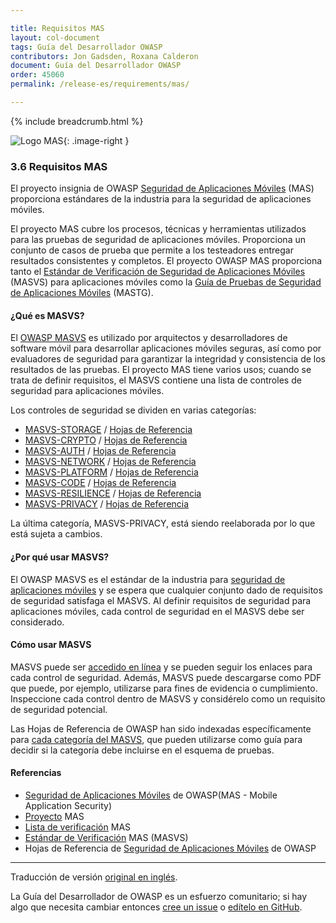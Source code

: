 ```yaml
---

title: Requisitos MAS
layout: col-document
tags: Guía del Desarrollador OWASP
contributors: Jon Gadsden, Roxana Calderon
document: Guía del Desarrollador OWASP
order: 45060
permalink: /release-es/requirements/mas/

---
```


{% include breadcrumb.html %}

<style type="text/css">
.image-right {
  height: 180px;
  display: block;
  margin-left: auto;
  margin-right: auto;
  float: right;
}
</style>

![Logo MAS](../../../assets/images/logos/mas.png "OWASP MAS"){: .image-right }

### 3.6 Requisitos MAS

El proyecto insignia de OWASP [Seguridad de Aplicaciones Móviles][masproject] (MAS) proporciona
estándares de la industria para la seguridad de aplicaciones móviles.

El proyecto MAS cubre los procesos, técnicas y herramientas utilizados para las pruebas de seguridad de aplicaciones móviles.
Proporciona un conjunto de casos de prueba que permite a los testeadores entregar resultados consistentes y completos.
El proyecto OWASP MAS proporciona tanto el [Estándar de Verificación de Seguridad de Aplicaciones Móviles][masvs] (MASVS)
para aplicaciones móviles como la [Guía de Pruebas de Seguridad de Aplicaciones Móviles][mastg] (MASTG).

#### ¿Qué es MASVS?

El [OWASP MASVS][mas] es utilizado por arquitectos y desarrolladores de software móvil para desarrollar aplicaciones móviles seguras,
así como por evaluadores de seguridad para garantizar la integridad y consistencia de los resultados de las pruebas.
El proyecto MAS tiene varios usos; cuando se trata de definir requisitos,
el MASVS contiene una lista de controles de seguridad para aplicaciones móviles.

Los controles de seguridad se dividen en varias categorías:

* [MASVS-STORAGE](https://mas.owasp.org/MASVS/05-MASVS-STORAGE/) / [Hojas de Referencia][masvs-storage]
* [MASVS-CRYPTO](https://mas.owasp.org/MASVS/06-MASVS-CRYPTO/) / [Hojas de Referencia][masvs-crypto]
* [MASVS-AUTH](https://mas.owasp.org/MASVS/07-MASVS-AUTH/) / [Hojas de Referencia][masvs-auth]
* [MASVS-NETWORK](https://mas.owasp.org/MASVS/08-MASVS-NETWORK/) / [Hojas de Referencia][masvs-network]
* [MASVS-PLATFORM](https://mas.owasp.org/MASVS/09-MASVS-PLATFORM/) / [Hojas de Referencia][masvs-platform]
* [MASVS-CODE](https://mas.owasp.org/MASVS/10-MASVS-CODE/) / [Hojas de Referencia][masvs-code]
* [MASVS-RESILIENCE](https://mas.owasp.org/MASVS/11-MASVS-RESILIENCE/) / [Hojas de Referencia][masvs-resilience]
* [MASVS-PRIVACY](https://mas.owasp.org/MASVS/12-MASVS-PRIVACY/) / [Hojas de Referencia][masvs-privacy]

La última categoría, MASVS-PRIVACY, está siendo reelaborada por lo que está sujeta a cambios.

#### ¿Por qué usar MASVS?

El OWASP MASVS es el estándar de la industria para [seguridad de aplicaciones móviles][csmas]
y se espera que cualquier conjunto dado de requisitos de seguridad satisfaga el MASVS.
Al definir requisitos de seguridad para aplicaciones móviles, cada control de seguridad en el MASVS debe ser considerado.

#### Cómo usar MASVS

MASVS puede ser [accedido en línea][masvs] y se pueden seguir los enlaces para cada control de seguridad.
Además, MASVS puede descargarse como PDF que puede, por ejemplo, utilizarse para fines de evidencia o cumplimiento.
Inspeccione cada control dentro de MASVS y considérelo como un requisito de seguridad potencial.

Las Hojas de Referencia de OWASP han sido indexadas específicamente para [cada categoría del MASVS][csmasvs],
que pueden utilizarse como guía para decidir si la categoría debe incluirse en el esquema de pruebas.

#### Referencias

* [Seguridad de Aplicaciones Móviles][mas] de OWASP(MAS - Mobile Application Security)
* [Proyecto][masproject] MAS
* [Lista de verificación][masc] MAS
* [Estándar de Verificación][masvs] MAS (MASVS)
* Hojas de Referencia de [Seguridad de Aplicaciones Móviles][csmas] de OWASP 

----
Traducción de versión [original en inglés][release0506].

La Guía del Desarrollador de OWASP es un esfuerzo comunitario; si hay algo que necesita cambiar
entonces [cree un issue][issue0506] o [edítelo en GitHub][edit0506].

[release0506]: https://github.com/OWASP/www-project-developer-guide/blob/main/release/05-requirements/06-mas.md
[csmas]: https://cheatsheetseries.owasp.org/cheatsheets/Mobile_Application_Security_Cheat_Sheet
[csmasvs]: https://cheatsheetseries.owasp.org/IndexMASVS
[edit0506]: https://github.com/OWASP/www-project-developer-guide/blob/main/draft/05-requirements/06-mas.md
[issue0506]: https://github.com/OWASP/www-project-developer-guide/issues/new?labels=enhancement&template=request.md&title=Update:%2005-requirements/06-mas
[mas]: https://mas.owasp.org/
[masc]: https://mas.owasp.org/checklists/
[masproject]: https://owasp.org/www-project-mobile-app-security/
[mastg]: https://mas.owasp.org/MASTG/
[masvs]: https://mas.owasp.org/MASVS/
[masvs-storage]: https://cheatsheetseries.owasp.org/IndexMASVS.html#masvs-storage
[masvs-crypto]: https://cheatsheetseries.owasp.org/IndexMASVS.html#masvs-crypto
[masvs-auth]: https://cheatsheetseries.owasp.org/IndexMASVS.html#masvs-auth
[masvs-network]: https://cheatsheetseries.owasp.org/IndexMASVS.html#masvs-network
[masvs-platform]: https://cheatsheetseries.owasp.org/IndexMASVS.html#masvs-platform
[masvs-code]: https://cheatsheetseries.owasp.org/IndexMASVS.html#masvs-code
[masvs-resilience]: https://cheatsheetseries.owasp.org/IndexMASVS.html#masvs-resilience
[masvs-privacy]: https://cheatsheetseries.owasp.org/IndexMASVS.html#masvs-privacy
